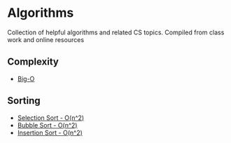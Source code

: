 # Algorithms
Collection of helpful algorithms and related CS topics.
Compiled from class work and online resources

## Complexity
  - [Big-O](./big_o/big_o.md)

## Sorting
  - [Selection Sort - O(n^2)](./sorting/sorting.md#selection-sort)
  - [Bubble Sort - O(n^2)](./sorting/sorting.md#bubble-sort)
  - [Insertion Sort - O(n^2)](./sorting/sorting.md#insertion-sort)
